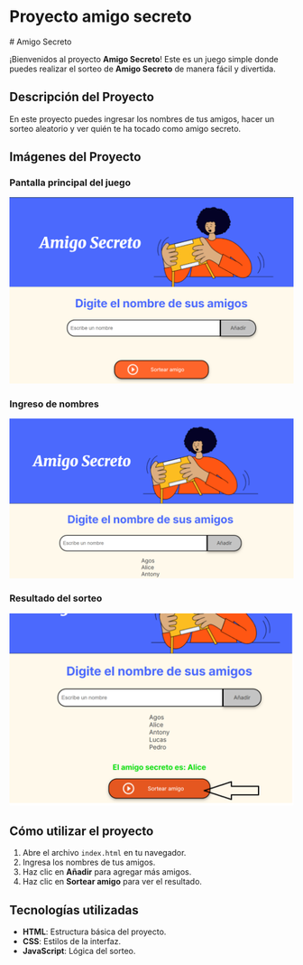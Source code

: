 <h1>Proyecto amigo secreto</h1>
# Amigo Secreto

¡Bienvenidos al proyecto **Amigo Secreto**! Este es un juego simple donde puedes realizar el sorteo de **Amigo Secreto** de manera fácil y divertida.

## Descripción del Proyecto

En este proyecto puedes ingresar los nombres de tus amigos, hacer un sorteo aleatorio y ver quién te ha tocado como amigo secreto.

## Imágenes del Proyecto

### Pantalla principal del juego

![Pantalla de inicio](assets/imagenes/principal.png)

### Ingreso de nombres

![Ingreso de amigos](assets/imagenes/ingreso-amigos.png)

### Resultado del sorteo

![Resultado del sorteo](assets/imagenes/sorteo.png)

## Cómo utilizar el proyecto

1. Abre el archivo `index.html` en tu navegador.
2. Ingresa los nombres de tus amigos.
3. Haz clic en **Añadir** para agregar más amigos.
4. Haz clic en **Sortear amigo** para ver el resultado.

## Tecnologías utilizadas

- **HTML**: Estructura básica del proyecto.
- **CSS**: Estilos de la interfaz.
- **JavaScript**: Lógica del sorteo.

